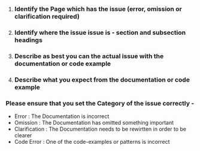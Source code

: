 1. ### Identify the Page which has the issue (error, omission or clarification required)

2. ### Identify where the issue issue is - section and subsection headings

3. ### Describe as best you can the actual issue with the documentation or code example

4. ### Describe what you expect from the documentation or code example

### Please ensure that you set the Category of the issue correctly - 

  - Error : The Documentation is incorrect
  - Omission : The Documentation has omitted something important
  - Clarification : The Documentation needs to be rewirtten in order to be clearer
  - Code Error : One of the code-examples or patterns is incorrect
